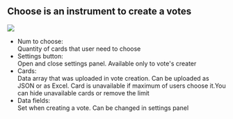 
   <div class="app">
        <div class="docs">
            <div className='main'>
                <h2>Choose is an instrument to create a votes</h2>
                <div className='picture'>
                    <img src='http://choose-votes.ru/en-pictures/table-help.png' />
                </div>
                <div className='description'>
                    <ul>
                        <li>Num to choose:</li>
                        Quantity of cards that user need to choose
                        <li>Settings button:</li>
                        Open and close settings panel. Available only to vote's creater
                        <li>Cards:</li>
                        Data array that was uploaded in vote creation. Can be uploaded as JSON or as Excel. Card is unavailable if maximum of users choose
                        it.You can hide unavailable cards or remove the limit
                        <li>Data fields:</li>
                        Set when creating a vote. Can be changed in settings panel
                    </ul>
                </div>
            </div>
        </div>

